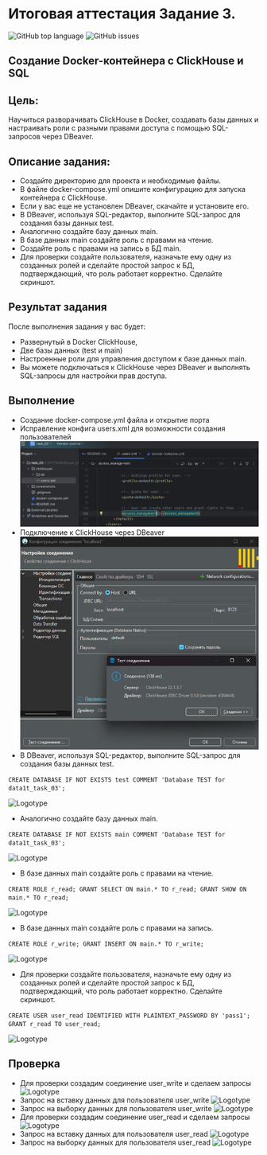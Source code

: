 # Итоговая аттестация Задание 3.
![GitHub top language](https://img.shields.io/github/languages/top/alneo/data1T_task_03)
![GitHub issues](https://img.shields.io/github/issues/alneo/data1T_task_03)

## Создание Docker-контейнера с ClickHouse и SQL

## Цель:
Научиться разворачивать ClickHouse в Docker, создавать базы данных и настраивать роли с разными правами доступа с помощью SQL-запросов через DBeaver.

## Описание задания:

- Создайте директорию для проекта и необходимые файлы.
- В файле docker-compose.yml опишите конфигурацию для запуска контейнера с ClickHouse.
- Если у вас еще не установлен DBeaver, скачайте и установите его.
- В DBeaver, используя SQL-редактор, выполните SQL-запрос для создания базы данных test.
- Аналогично создайте базу данных main.
- В базе данных main создайте роль с правами на чтение.
- Создайте роль с правами на запись в БД main.
- Для проверки создайте пользователя, назначьте ему одну из созданных ролей и сделайте простой запрос к БД, подтверждающий, что роль работает корректно. Сделайте скриншот.

## Результат задания
После выполнения задания у вас будет:
- Развернутый в Docker ClickHouse, 
- Две базы данных (test и main) 
- Настроенные роли для управления доступом к базе данных main. 
- Вы можете подключаться к ClickHouse через DBeaver и выполнять SQL-запросы для настройки прав доступа.

## Выполнение
- Создание docker-compose.yml файла и открытие порта
- Исправление конфига users.xml для возможности создания пользователей
![Logotype](./screenshots/step_01.png)
- Подключение к ClickHouse через DBeaver
![Logotype](./screenshots/step_02.png)
- В DBeaver, используя SQL-редактор, выполните SQL-запрос для создания базы данных test.

```CREATE DATABASE IF NOT EXISTS test COMMENT 'Database TEST for data1t_task_03';```

![Logotype](./screenshots/step_03.png)
- Аналогично создайте базу данных main.

```CREATE DATABASE IF NOT EXISTS main COMMENT 'Database TEST for data1t_task_03';```

![Logotype](./screenshots/step_04.png)
- В базе данных main создайте роль с правами на чтение.

```CREATE ROLE r_read; GRANT SELECT ON main.* TO r_read; GRANT SHOW ON main.* TO r_read;```

![Logotype](./screenshots/step_05.png)
- В базе данных main создайте роль с правами на запись.

```CREATE ROLE r_write; GRANT INSERT ON main.* TO r_write;```

![Logotype](./screenshots/step_06.png)
- Для проверки создайте пользователя, назначьте ему одну из созданных ролей и сделайте простой запрос к БД, подтверждающий, что роль работает корректно. Сделайте скриншот.

```CREATE USER user_read IDENTIFIED WITH PLAINTEXT_PASSWORD BY 'pass1'; GRANT r_read TO user_read;```

![Logotype](./screenshots/step_07.png)
## Проверка
- Для проверки создадим соединение user_write и сделаем запросы
![Logotype](./screenshots/step_08.png)
- Запрос на вставку данных для пользователя user_write
![Logotype](./screenshots/step_09.png)
- Запрос на выборку данных для пользователя user_write
![Logotype](./screenshots/step_10.png)
- Для проверки создадим соединение user_read и сделаем запросы
![Logotype](./screenshots/step_11.png)
- Запрос на вставку данных для пользователя user_read
![Logotype](./screenshots/step_12.png)
- Запрос на выборку данных для пользователя user_read
![Logotype](./screenshots/step_13.png)

